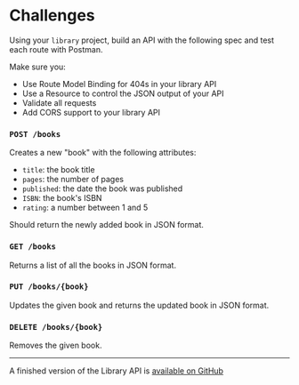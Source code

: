 # Challenges

Using your `library` project, build an API with the following spec and test each route with Postman.

Make sure you:

- Use Route Model Binding for 404s in your library API
- Use a Resource to control the JSON output of your API
- Validate all requests
- Add CORS support to your library API


### `POST /books`

Creates a new "book" with the following attributes:

- `title`: the book title
- `pages`: the number of pages
- `published`: the date the book was published
- `ISBN`: the book's ISBN
- `rating`: a number between 1 and 5

Should return the newly added book in JSON format.

### `GET /books`

Returns a list of all the books in JSON format.

### `PUT /books/{book}`

Updates the given book and returns the updated book in JSON format.

### `DELETE /books/{book}`

Removes the given book.

---

A finished version of the Library API is [available on GitHub](https://github.com/develop-me/library-api)
